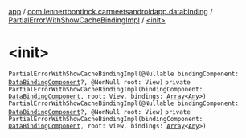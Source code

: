 [app](../../index.md) / [com.lennertbontinck.carmeetsandroidapp.databinding](../index.md) / [PartialErrorWithShowCacheBindingImpl](index.md) / [&lt;init&gt;](./-init-.md)

# &lt;init&gt;

`PartialErrorWithShowCacheBindingImpl(@Nullable bindingComponent: `[`DataBindingComponent`](../../android.databinding/-data-binding-component.md)`?, @NonNull root: View)`
`private PartialErrorWithShowCacheBindingImpl(bindingComponent: `[`DataBindingComponent`](../../android.databinding/-data-binding-component.md)`, root: View, bindings: `[`Array`](https://kotlinlang.org/api/latest/jvm/stdlib/kotlin/-array/index.html)`<`[`Any`](https://kotlinlang.org/api/latest/jvm/stdlib/kotlin/-any/index.html)`>)`
`PartialErrorWithShowCacheBindingImpl(@Nullable bindingComponent: `[`DataBindingComponent`](../../android.databinding/-data-binding-component.md)`?, @NonNull root: View)`
`private PartialErrorWithShowCacheBindingImpl(bindingComponent: `[`DataBindingComponent`](../../android.databinding/-data-binding-component.md)`, root: View, bindings: `[`Array`](https://kotlinlang.org/api/latest/jvm/stdlib/kotlin/-array/index.html)`<`[`Any`](https://kotlinlang.org/api/latest/jvm/stdlib/kotlin/-any/index.html)`>)`